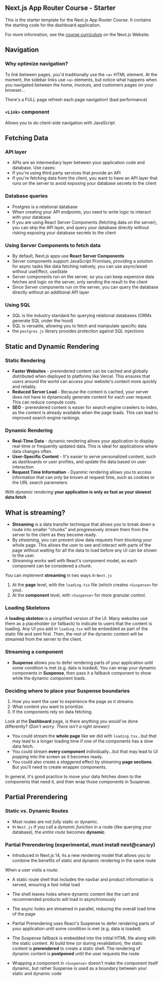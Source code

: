 ## Next.js App Router Course - Starter

This is the starter template for the Next.js App Router Course. It contains the starting code for the dashboard application.

For more information, see the [course curriculum](https://nextjs.org/learn) on the Next.js Website.

## Navigation

### Why optimize navigation?

To link between pages, you'd traditionally use the `<a>` HTML element. At the moment, the sidebar links use `<a>` elements, but notice what happens when you navigated between the home, invoices, and customers pages on your browser...

There's a FULL page refresh each page navigation! (bad performance)

### `<Link>` component

Allows you to do client-side navigation with JavaScript

## Fetching Data

### API layer
- APIs are an intermediary layer between your application code and database. Use cases:
- If you're using third party services that provide an API
- If you're fetching data from the client, you want to have an API layer that runs on the server to avoid exposing your database secrets to the client

### Database queries
- Postgres is a relational database
- When creating your API endpoints, you need to write logic to interact with your database
- If you are using React Server Components (fetching data on the server), you can skip the API layer, and query your database directly without risking exposing your database secrets to the client

### Using Server Components to fetch data
- By default, Next.js apps use **React Server Components**
- Server components support JavaScript Promises, providing a solution for async tasks like data fetching natively, you can use async/await without useEffect, useState
- Server components run on the server, so you can keep expensive data fetches and logic on the server, only sending the result to the client
- Since Server components run on the server, you can query the database directly without an additional API layer

### Using SQL
- SQL is the industry standard for querying relational databases (ORMs generate SQL under the hood)
- SQL is versatile, allowing you to fetch and manipulate specific data
- the `postgres.js` library provides protection against SQL injections

## Static and Dynamic Rendering

### Static Rendering
- **Faster Websites** - prerendered content can be cached and globally distributed when deployed to platforms like Vercel. This ensures that users around the world can access your website's content more quickly and reliably.
- **Reduced Server Load** - Because the content is cached, your server does not have to dynamically generate content for each user request. This can reduce compute costs.
- **SEO** - prerendered content is easier for search engine crawlers to index, as the content is already available when the page loads. This can lead to improved search engine rankings.

### Dynamic Rendering
- **Real-Time Data** - dynamic rendering allows your application to display real-time or frequently updated data. This is ideal for applications where data changes often.
- **User-Specific Content** - It's easier to serve personalized content, such as dashboards or user profiles, and update the data based on user interaction
- **Request Time Information** - Dyanmic rendering allows you to access information that can only be known at request time, such as cookies or the URL search parameters

With *dynamic rendering* **your application is only as fast as your slowest data fetch**

## What is streaming?
- **Streaming** is a data transfer technique that allows you to break down a route into smaller "chunks" and progressively stream them from the server to the client as they become ready.
- By *streaming*, you can prevent slow data requests from blocking your whole page. This allows the user to see and interact with parts of the page without waiting for all the data to load before any UI can be shown to the user.
- *Streaming* works well with React's component model, as each component can be considered a *chunk*.

You can implement **streaming** in two ways in `Next.js`
  1. At the **page** level, with the `loading.tsx` file (which creates `<Suspense>` for you).
  2. At the **component** level, with `<Suspense>` for more granular control.

### Loading Skeletons
A **loading skeleton** is a simplified version of the UI.
Many websites use them as a placeholder (or fallback) to indicate to users that the content is loading.
Any UI you add in `loading.tsx` will be embedded as part of the static file and sent first.
Then, the rest of the dynamic content will be streamed from the server to the client.

### Streaming a component
- **Suspense** allows you to defer rendering parts of your application until some condition is met (e.g. data is loaded). You can wrap your dynamic components in **Suspense**, then pass it a fallback component to show while the dynamic component loads.

### Deciding where to place your Suspense boundaries
1. How you want the user to experience the page as it streams.
2. What content you want to prioritize.
3. If the components rely on data fetching.

Look at the **Dashboard** page, is there anything you would've done differently? *(Don't worry. There isn't a right answer)*
- You could stream the **whole page** like we did with `loading.tsx`...but that may lead to a longer loading time if one of the components has a slow data fetch.
- You could stream **every component** individually...but that may lead to UI *popping* into the screen as it becomes ready.
- You could also create a *staggered* effect by streaming **page sections**. But you'll need to create wrapper components.

In general, it's good practice to move your data fetches down to the components that need it, and then wrap those components in Suspense.

## Partial Prerendering

### Static vs. Dynamic Routes
- Most routes are not *fully* static or dynamic.
- In `Next.js` if you call a *dynamic function* in a route (like querying your database), the *entire route* becomes **dynamic**.

### Partial Prerendering (experimental, must install next@canary)
- Introduced in Next.js 14, its a new rendering model that allows you to combine the benefits of static and dynamic rendering in the same route

When a user visits a route:
- A static route shell that includes the navbar and product information is served, ensuring a fast initial load
- The shell leaves holes where dynamic content like the cart and recommended products will load in asynchronously
- The async holes are streamed in parallel, reducing the overall load time of the page

- Partial Prerendering uses React's Suspense to defer rendering parts of your application until some condition is met (e.g. data is loaded)
- The Suspense fallback is embedded into the initial HTML file along with the static content. At build time (or during revalidation), the static content is **prerendered** to create a static shell. The rendering of dynamic content is **postponed** until the user requests the route
- Wrapping a component in `<Suspense>` doesn't make the component itself dynamic, but rather Suspense is used as a boundary between your static and dynamic code